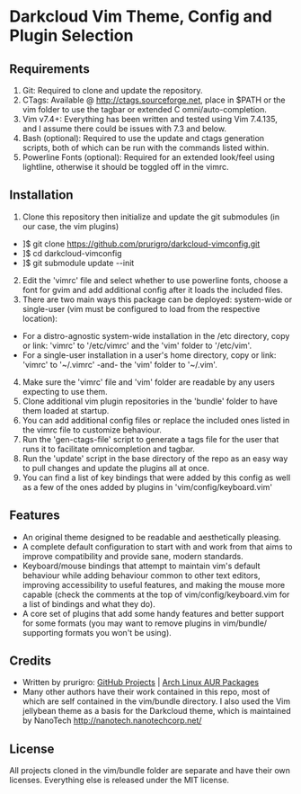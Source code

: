 # Darkcloud Vim Theme, Config and Plugin Selection

## Requirements

1. Git: Required to clone and update the repository.
3. CTags: Available @ http://ctags.sourceforge.net, place in $PATH or the vim folder to use the tagbar or extended C omni/auto-completion.
4. Vim v7.4+: Everything has been written and tested using Vim 7.4.135, and I assume there could be issues with 7.3 and below.
2. Bash (optional): Required to use the update and ctags generation scripts, both of which can be run with the commands listed within.
5. Powerline Fonts (optional): Required for an extended look/feel using lightline, otherwise it should be toggled off in the vimrc.

## Installation

1. Clone this repository then initialize and update the git submodules (in our case, the vim plugins)
  * ]$ git clone https://github.com/prurigro/darkcloud-vimconfig.git
  * ]$ cd darkcloud-vimconfig
  * ]$ git submodule update --init
2. Edit the 'vimrc' file and select whether to use powerline fonts, choose a font for gvim and add additional config after it loads the included files.
3. There are two main ways this package can be deployed: system-wide or single-user (vim must be configured to load from the respective location):
  * For a distro-agnostic system-wide installation in the /etc directory, copy or link: 'vimrc' to '/etc/vimrc' and the 'vim' folder to '/etc/vim'.
  * For a single-user installation in a user's home directory, copy or link: 'vimrc' to '~/.vimrc' -and- the 'vim' folder to '~/.vim'.
4. Make sure the 'vimrc' file and 'vim' folder are readable by any users expecting to use them.
5. Clone additional vim plugin repositories in the 'bundle' folder to have them loaded at startup.
6. You can add additional config files or replace the included ones listed in the vimrc file to customize behaviour.
7. Run the 'gen-ctags-file' script to generate a tags file for the user that runs it to facilitate omnicompletion and tagbar.
7. Run the 'update' script in the base directory of the repo as an easy way to pull changes and update the plugins all at once.
8. You can find a list of key bindings that were added by this config as well as a few of the ones added by plugins in 'vim/config/keyboard.vim'

## Features

* An original theme designed to be readable and aesthetically pleasing.
* A complete default configuration to start with and work from that aims to improve compatibility and provide sane, modern standards.
* Keyboard/mouse bindings that attempt to maintain vim's default behaviour while adding behaviour common to other text editors, improving accessibility to useful features, and making the mouse more capable (check the comments at the top of vim/config/keyboard.vim for a list of bindings and what they do).
* A core set of plugins that add some handy features and better support for some formats (you may want to remove plugins in vim/bundle/ supporting formats you won't be using).

## Credits

* Written by prurigro: [GitHub Projects](https://github.com/prurigro) | [Arch Linux AUR Packages](https://aur.archlinux.org/packages/?SeB=m&K=prurigro)
* Many other authors have their work contained in this repo, most of which are self contained in the vim/bundle directory. I also used the Vim jellybean theme as a basis for the Darkcloud theme, which is maintained by NanoTech <http://nanotech.nanotechcorp.net/>

## License
All projects cloned in the vim/bundle folder are separate and have their own licenses. Everything else is released under the MIT license.
